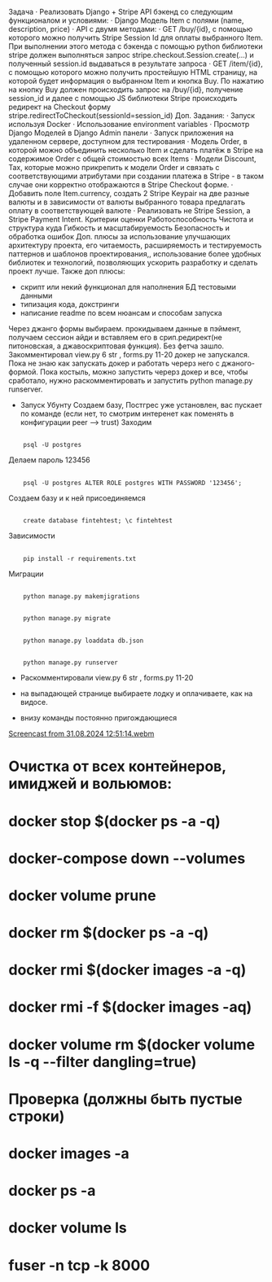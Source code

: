 Задача
·         Реализовать Django + Stripe API бэкенд со следующим функционалом и условиями:
·         Django Модель Item с полями (name, description, price)
·         API с двумя методами:
·         GET /buy/{id}, c помощью которого можно получить Stripe Session Id для оплаты выбранного Item. При выполнении этого метода c бэкенда с помощью python библиотеки stripe должен выполняться запрос stripe.checkout.Session.create(...) и полученный session.id выдаваться в результате запроса
·         GET /item/{id}, c помощью которого можно получить простейшую HTML страницу, на которой будет информация о выбранном Item и кнопка Buy. По нажатию на кнопку Buy должен происходить запрос на /buy/{id}, получение session_id и далее с помощью JS библиотеки Stripe происходить редирект на Checkout форму stripe.redirectToCheckout(sessionId=session_id)
Доп. Задания: 
·         Запуск используя Docker
·         Использование environment variables
·         Просмотр Django Моделей в Django Admin панели
·         Запуск приложения на удаленном сервере, доступном для тестирования
·         Модель Order, в которой можно объединить несколько Item и сделать платёж в Stripe на содержимое Order c общей стоимостью всех Items
·         Модели Discount, Tax, которые можно прикрепить к модели Order и связать с соответствующими атрибутами при создании платежа в Stripe - в таком случае они корректно отображаются в Stripe Checkout форме.
·         Добавить поле Item.currency, создать 2 Stripe Keypair на две разные валюты и в зависимости от валюты выбранного товара предлагать оплату в соответствующей валюте
·         Реализовать не Stripe Session, а Stripe Payment Intent.
Критерии оценки
Работоспособность
Чистота и структура куда
Гибкость и масштабируемость
Безопасность и обработка ошибок
Доп. плюсы за использование улучшающих архитектуру проекта, его читаемость, расширяемость и тестируемость паттернов и шаблонов проектирования,, использование более удобных библиотек и технологий, позволяющих ускорить разработку и сделать проект лучше.
 Также доп плюсы:
- скрипт или некий функционал для наполнения БД тестовыми данными
- типизация кода, докстринги
- написание readme по всем нюансам и способам запуска

Через джанго формы выбираем. прокидываем данные в пэймент, получаем сессион айди и вставляем его в срип.редирект(не питоновская, а джавоскриптовая функция). Без фетча зашло.
Закомментировал view.py 6 str , forms.py 11-20 докер не запускался. Пока не знаю как запускать докер и работать черерз него с джаного-формой. Пока костыль, можно запустить черерз докер и все, чтобы сработало, нужно раскомментировать и запустить python manage.py runserver.

- Запуск Убунту
Создаем базу, Постгрес уже установлен, вас пускает по команде (если нет, то смотрим интеренет как поменять в конфигурации peer --> trust)
Заходим
##
        psql -U postgres
Делаем пароль 123456
##
        psql -U postgres ALTER ROLE postgres WITH PASSWORD '123456';
Создаем базу и к ней присоединяемся
##
        create database fintehtest; \c fintehtest
Зависимости
##
        pip install -r requirements.txt
Миграции
##
        python manage.py makemjigrations
##
        python manage.py migrate
##
        python manage.py loaddata db.json
##
        python manage.py runserver

- Раскомментировали view.py 6 str , forms.py 11-20

- на выпадающей странице выбираете лодку и оплачиваете, как на видосе.
- внизу команды постоянно пригождающиеся

[Screencast from 31.08.2024 12:51:14.webm](https://github.com/user-attachments/assets/37991401-da11-49cd-b03f-829fa595e74b)

# Очистка от всех контейнеров, имиджей и вольюмов:
# docker stop $(docker ps -a -q)
# docker-compose down --volumes
# docker volume prune
# docker rm $(docker ps -a -q)
# docker rmi $(docker images -a -q)
# docker rmi -f $(docker images -aq)
# docker volume rm $(docker volume ls -q --filter dangling=true)

# Проверка (должны быть пустые строки)
# docker images -a
# docker ps -a
# docker volume ls

# fuser -n tcp -k 8000
